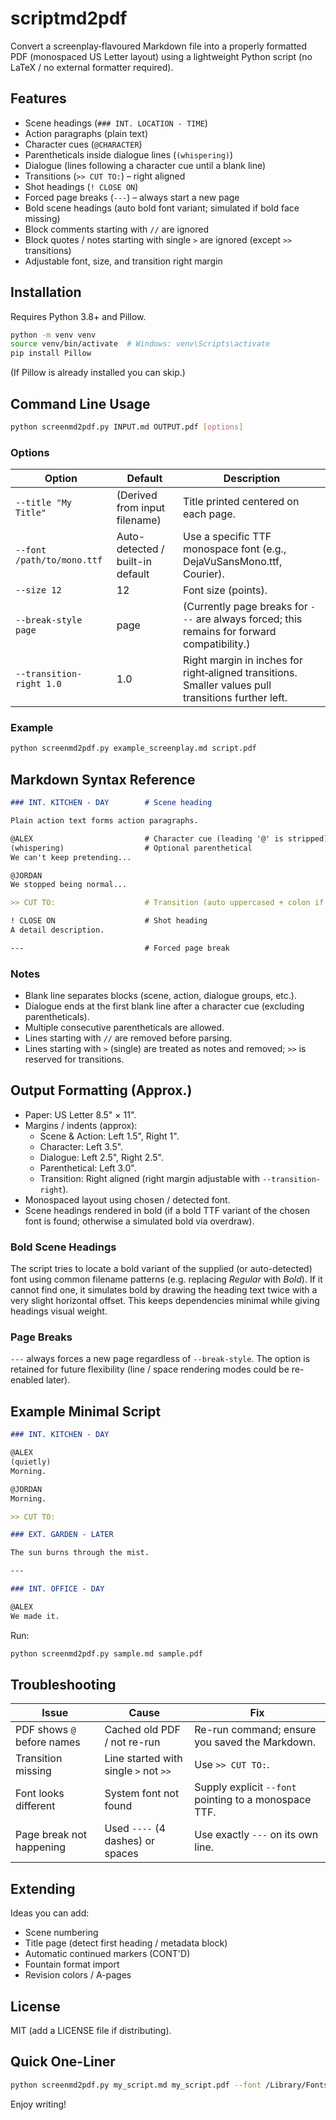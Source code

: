 # scriptmd2pdf

Convert a screenplay‑flavoured Markdown file into a properly formatted PDF (monospaced US Letter layout) using a lightweight Python script (no LaTeX / no external formatter required).

## Features

* Scene headings (`### INT. LOCATION - TIME`)
* Action paragraphs (plain text)
* Character cues (`@CHARACTER`)
* Parentheticals inside dialogue lines (`(whispering)`)
* Dialogue (lines following a character cue until a blank line)
* Transitions (`>> CUT TO:`) – right aligned
* Shot headings (`! CLOSE ON`)
* Forced page breaks (`---`) – always start a new page
* Bold scene headings (auto bold font variant; simulated if bold face missing)
* Block comments starting with `//` are ignored
* Block quotes / notes starting with single `>` are ignored (except `>>` transitions)
* Adjustable font, size, and transition right margin

## Installation

Requires Python 3.8+ and Pillow.

```bash
python -m venv venv
source venv/bin/activate  # Windows: venv\Scripts\activate
pip install Pillow
```

(If Pillow is already installed you can skip.)

## Command Line Usage

```bash
python screenmd2pdf.py INPUT.md OUTPUT.pdf [options]
```

### Options

| Option | Default | Description |
| ------ | ------- | ----------- |
| `--title "My Title"` | (Derived from input filename) | Title printed centered on each page. |
| `--font /path/to/mono.ttf` | Auto-detected / built-in default | Use a specific TTF monospace font (e.g., DejaVuSansMono.ttf, Courier). |
| `--size 12` | 12 | Font size (points). |
| `--break-style page` | page | (Currently page breaks for `---` are always forced; this remains for forward compatibility.) |
| `--transition-right 1.0` | 1.0 | Right margin in inches for right‑aligned transitions. Smaller values pull transitions further left. |

### Example

```bash
python screenmd2pdf.py example_screenplay.md script.pdf
```

## Markdown Syntax Reference

```markdown
### INT. KITCHEN - DAY        # Scene heading

Plain action text forms action paragraphs.

@ALEX                         # Character cue (leading '@' is stripped)
(whispering)                  # Optional parenthetical
We can't keep pretending...

@JORDAN
We stopped being normal...

>> CUT TO:                    # Transition (auto uppercased + colon if missing)

! CLOSE ON                    # Shot heading
A detail description.

---                           # Forced page break
```

### Notes

* Blank line separates blocks (scene, action, dialogue groups, etc.).
* Dialogue ends at the first blank line after a character cue (excluding parentheticals).
* Multiple consecutive parentheticals are allowed.
* Lines starting with `//` are removed before parsing.
* Lines starting with `>` (single) are treated as notes and removed; `>>` is reserved for transitions.

## Output Formatting (Approx.)

* Paper: US Letter 8.5" × 11".
* Margins / indents (approx):
  * Scene & Action: Left 1.5", Right 1".
  * Character: Left 3.5".
  * Dialogue: Left 2.5", Right 2.5".
  * Parenthetical: Left 3.0".
  * Transition: Right aligned (right margin adjustable with `--transition-right`).
* Monospaced layout using chosen / detected font.
* Scene headings rendered in bold (if a bold TTF variant of the chosen font is found; otherwise a simulated bold via overdraw).

### Bold Scene Headings
The script tries to locate a bold variant of the supplied (or auto-detected) font using common filename patterns (e.g. replacing *Regular* with *Bold*). If it cannot find one, it simulates bold by drawing the heading text twice with a very slight horizontal offset. This keeps dependencies minimal while giving headings visual weight.

### Page Breaks
`---` always forces a new page regardless of `--break-style`. The option is retained for future flexibility (line / space rendering modes could be re-enabled later).

## Example Minimal Script

```markdown
### INT. KITCHEN - DAY

@ALEX
(quietly)
Morning.

@JORDAN
Morning.

>> CUT TO:

### EXT. GARDEN - LATER

The sun burns through the mist.

---

### INT. OFFICE - DAY

@ALEX
We made it.
```

Run:

```bash
python screenmd2pdf.py sample.md sample.pdf
```

## Troubleshooting

| Issue | Cause | Fix |
| ----- | ----- | --- |
| PDF shows `@` before names | Cached old PDF / not re-run | Re-run command; ensure you saved the Markdown. |
| Transition missing | Line started with single `>` not `>>` | Use `>> CUT TO:`. |
| Font looks different | System font not found | Supply explicit `--font` pointing to a monospace TTF. |
| Page break not happening | Used `----` (4 dashes) or spaces | Use exactly `---` on its own line. |

## Extending

Ideas you can add:

* Scene numbering
* Title page (detect first heading / metadata block)
* Automatic continued markers (CONT'D)
* Fountain format import
* Revision colors / A-pages

## License

MIT (add a LICENSE file if distributing).

## Quick One-Liner

```bash
python screenmd2pdf.py my_script.md my_script.pdf --font /Library/Fonts/Courier\ New.ttf --size 12 --transition-right 1.0
```

Enjoy writing!
